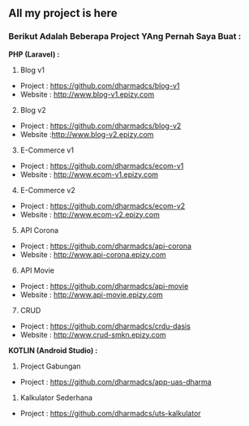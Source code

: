 ## All my project is here

### Berikut Adalah Beberapa Project YAng Pernah Saya Buat :


**PHP (Laravel) :**

1. Blog v1
- Project : https://github.com/dharmadcs/blog-v1
- Website : http://www.blog-v1.epizy.com
    
2. Blog v2
- Project : https://github.com/dharmadcs/blog-v2
- Website :http://www.blog-v2.epizy.com

3. E-Commerce v1
- Project : https://github.com/dharmadcs/ecom-v1
- Website : http://www.ecom-v1.epizy.com

4. E-Commerce v2
- Project : https://github.com/dharmadcs/ecom-v2
- Website : http://www.ecom-v2.epizy.com

5. API Corona
- Project : https://github.com/dharmadcs/api-corona
- Website : http://www.api-corona.epizy.com

6. API Movie
- Project : https://github.com/dharmadcs/api-movie
- Website : http://www.api-movie.epizy.com

7. CRUD
- Project : https://github.com/dharmadcs/crdu-dasis
- Website : http://www.crud-smkn.epizy.com



**KOTLIN (Android Studio) :**

1. Project Gabungan
- Project : https://github.com/dharmadcs/app-uas-dharma

1. Kalkulator Sederhana
- Project : https://github.com/dharmadcs/uts-kalkulator
